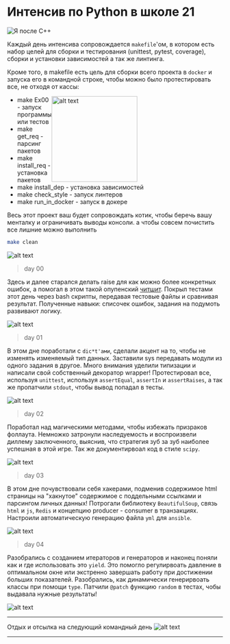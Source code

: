 # Интенсив по Python в школе 21

![Я после C++](img/image-2.png)

Каждый день интенсива сопровождается `makefile`'ом, в котором есть набор целей для сборки и тестирования (unittest, pytest, coverage), сборки и установки зависимостей а так же линтинга. 

Кроме того, в makefile есть цель для сборки всего проекта в `docker` и запуска его в командной строке, чтобы можно было протестировать все, не отходя от кассы: 

<img src="img/image.png" alt="alt text" width="200" style="float: right; margin-right: 200px;">

* make Ex00 - запуск программы или тестов
* make get_req - парсинг пакетов
* make install_req - установка пакетов
* make install_dep - установка зависимостей
* make check_style - запуск линтеров
* make run_in_docker - запуск в докере

Весь этот проект ваш будет сопровождать котик, чтобы беречь вашу менталку и ограничивать выводы консоли. а чтобы совсем почистить все лишние можно выполнить 
```bash
make clean
```
![alt text](img/image-1.png)

> day 00 

Здесь и далее старался делать raise для как можно более конкретных ошибок, а помогал в этом такой опупенский [читшит](https://kieranholland.com/best-python-cheat-sheet/). Покрыл тестами этот день через bash скрипты, передавая тестовые файлы и сравнивая результат. Полученные навыки: списочек ошибок, задания на подумоть развивают логику.

![alt text](img/image-5.png)

> day 01

В этом дне поработали с `dic*t'ами`, сделали акцент на то, чтобы не изменять изменяемый тип данных. Заставили sys передавать модули из одного задания в другое. Много внимания уделили типизации и написали свой собственный декоратор wrapper! Протестировал все, используя `unittest`, используя `assertEqual`, `assertIn` и `assertRaises`, а так же пропатчили `stdout`, чтобы вывод попадал в тесты.

![alt text](img/image-4.png)

> day 02

Поработал над магическими методами, чтобы избежать призраков фоллаута. Немножко затронули наследуемость и воспроизвели диллему заключенного, выяснив, что стратегия зуб за зуб наиболее успешная в этой игре. Так же документирвоал код в стиле `scipy`.

![alt text](img/image-6.png)

> day 03

В этом дне почувствовали себя хакерами, подменив содержимое html страницы на "хакнутое" содержимое с поддельными ссылками и парсингом личных данных! Потрогали библиотеку `BeautifulSoup`, связь `html` и `js`, `Redis` и концепцию producer - consumer в транзакциях. Настроили автоматическую генерацию файла `yml` для `ansible`. 

![alt text](img/image-7.png)

> day 04

Разобрались с созданием итераторов и генераторов и наконец поняли как и где использовать это `yield`. Это помогло регулирвоать давление в оптимальном окне или экстренно завершать работу при достижении больших показателей. Разобрались, как динамически генерирвоать классы при помощи `type`. Патчили `@patch` функцию `random` в тестах, чобы выдавала нужные результаты! 

![alt text](img/image-8.png)
______________________________
Отдых и отсылка на следующий командный день
![alt text](img/image-3.png)
______________________________

